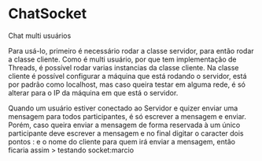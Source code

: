# ChatSocket
Chat multi usuários

Para usá-lo, primeiro é necessário rodar a classe servidor, para então rodar a classe cliente. 
Como é multi usuário, por que tem implementação de Threads, é possível rodar varias instancias da classe cliente.
Na classe cliente é possível configurar a máquina que está rodando o servidor, está por padrão como localhost, 
mas caso queira testar em alguma rede, é só alterar para o IP da máquina em que está o servidor.


Quando um usuário estiver conectado ao Servidor e quizer enviar uma mensagem para todos participantes, é só escrever a mensagem e enviar. 
Porém, caso queira enviar a mensagem de forma reservada à um único participante deve escrever a mensagem e no final digitar o caracter 
dois pontos  :  e o nome do cliente para quem irá enviar a mensagem, então ficaria assim > testando socket:marcio

